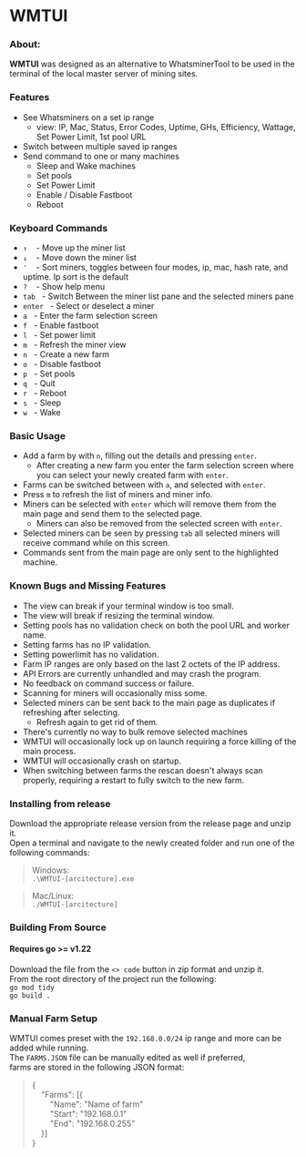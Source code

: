 
# WMTUI

[comment]: <> (General About Section)
### About:

**WMTUI** was designed as an alternative to WhatsminerTool to be used in the terminal of the local master server of mining sites.

[comment]: <> (Basic Features)
### Features

- See Whatsminers on a set ip range
  - view: IP, Mac, Status, Error Codes, Uptime, GHs, Efficiency, Wattage, Set Power Limit, 1st pool URL
- Switch between multiple saved ip ranges
- Send command to one or many machines
    - Sleep and Wake machines
    - Set pools
    - Set Power Limit
    -  Enable / Disable Fastboot
    -  Reboot

[comment]: <> (Keycommands Laid out)
### Keyboard Commands

- `↑` &nbsp;&nbsp; - Move up the miner list
- `↓` &nbsp;&nbsp; - Move down the miner list
- `'` &nbsp;&nbsp; - Sort miners, toggles between four modes, ip, mac, hash rate, and uptime. Ip sort is the default
- `?` &nbsp;&nbsp; - Show help menu
- `tab`&nbsp;&nbsp; - Switch Between the miner list pane and the selected miners pane
- `enter`&nbsp;&nbsp; - Select or deselect a miner
- `a`&nbsp;&nbsp; - Enter the farm selection screen
- `f`&nbsp;&nbsp; - Enable fastboot 
- `l`&nbsp;&nbsp; - Set power limit
- `m`&nbsp;&nbsp; - Refresh the miner view
- `n`&nbsp;&nbsp; - Create a new farm
- `o`&nbsp;&nbsp; - Disable fastboot 
- `p`&nbsp;&nbsp; - Set pools
- `q`&nbsp;&nbsp; - Quit 
- `r`&nbsp;&nbsp; - Reboot 
- `s`&nbsp;&nbsp; - Sleep 
- `w`&nbsp;&nbsp; - Wake

[comment]: <> (How to Generaly use WMTUI)
### Basic Usage

- Add a farm by with `n`, filling out the details and pressing `enter`.
    - After creating a new farm you enter the farm selection screen where you can select your newly created farm with `enter`.
- Farms can be switched between with `a`, and selected with `enter`.
- Press `m` to refresh the list of miners and miner info.
- Miners can be selected with `enter` which will remove them from the main page and send them to the selected page.
    - Miners can also be removed from the selected screen with `enter`.
- Selected miners can be seen by pressing `tab` all selected miners will receive command while on this screen.
- Commands sent from the main page are only sent to the highlighted machine.

[comment]: <> (List of bugs and missing features)
### Known Bugs and Missing Features

- The view can break if your terminal window is too small.
- The view will break if resizing the terminal window.
- Setting pools has no validation check on both the pool URL and worker name.
- Setting farms has no IP validation.
- Setting powerlimit has no validation.
- Farm IP ranges are only based on the last 2 octets of the IP address.
- API Errors are currently unhandled and may crash the program.
- No feedback on command success or failure.
- Scanning for miners will occasionally miss some.
- Selected miners can be sent back to the main page as duplicates if refreshing after selecting.
  - Refresh again to get rid of them.
- There's currently no way to bulk remove selected machines
- WMTUI will occasionally lock up on launch requiring a force killing of the main process.
- WMTUI will occasionally crash on startup.
- When switching between farms the rescan doesn't always scan properly, requiring a restart to fully switch to the new farm.

[comment]: <> (How to Install From Release)
### Installing from release

Download the appropriate release version from the release page and unzip it. </br>
Open a terminal and navigate to the newly created folder and run one of the following commands:</br>
> Windows: </br>
> `.\WMTUI-[arcitecture].exe`

> Mac/Linux: </br>
> `./WMTUI-[arcitecture]`

[comment]: <> (How to build for src)
### Building From Source

#### Requires go >= v1.22</br>

Download the file from the `<> code` button in zip format and unzip it. </br> 
From the root directory of the project run the following: </br>
`go mod tidy` </br>
`go build .`

[comment]: <> (How to add a farm outside of WMTUI)
### Manual Farm Setup
 WMTUI comes preset with the `192.168.0.0/24` ip range and more can be added while running.  
 The `FARMS.JSON` file can be manually edited as well if preferred,  
 farms are stored in the following JSON format:
 >{<br>
 > &nbsp;&nbsp;&nbsp;&nbsp;"Farms": [{<br>
 >	&nbsp;&nbsp;&nbsp;&nbsp;&nbsp;&nbsp;&nbsp;&nbsp;"Name": "Name of farm"<br>
 >	&nbsp;&nbsp;&nbsp;&nbsp;&nbsp;&nbsp;&nbsp;&nbsp;"Start": "192.168.0.1"<br>
 >	&nbsp;&nbsp;&nbsp;&nbsp;&nbsp;&nbsp;&nbsp;&nbsp;"End": "192.168.0.255"<br>
 > &nbsp;&nbsp;&nbsp;&nbsp;}]<br>
 >}

